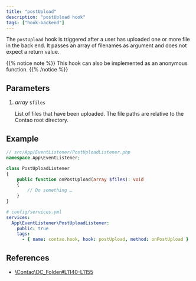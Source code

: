 ```yaml
---
title: "postUpload"
description: "postUpload hook"
tags: ["hook-backend"]
---
```



The `postUpload` hook is triggered after a user has uploaded one or more file in
the back end. It passes an array of filenames as argument and does not expect
a return value.


{{% notice note %}}
This hook can also be implemented as an anonymous function.
{{% /notice %}}


## Parameters

1. *array* `$files`

    List of files that have been uploaded. The file paths are relative to the
    Contao root directory.


## Example

```php
// src/App/EventListener/PostUploadListener.php
namespace App\EventListener;

class PostUploadListener
{
    public function onPostUpload(array $files): void
    {
        // Do something …
    }
}
```

```yml
# config/services.yml
services:
  App\EventListener\PostUploadListener:
    public: true
    tags:
      - { name: contao.hook, hook: postUpload, method: onPostUpload }
```


## References

* [\Contao\DC_Folder#L1140-L1155](https://github.com/contao/contao/blob/4.7.6/core-bundle/src/Resources/contao/drivers/DC_Folder.php#L1140-L1155)

